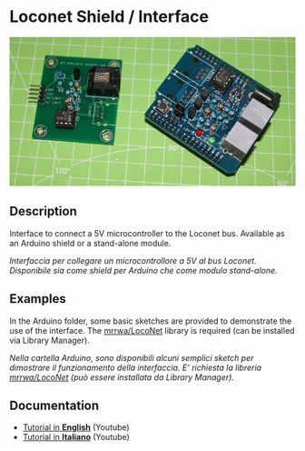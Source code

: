 # Loconet Shield / Interface
![](https://github.com/lucadentella/arduino-loconetshield/raw/main/images/boards.jpg)
## Description
Interface to connect a 5V microcontroller to the Loconet bus.
Available as an Arduino shield or a stand-alone module.

*Interfaccia per collegare un microcontrollore a 5V al bus Loconet.
Disponibile sia come shield per Arduino che come modulo stand-alone.*
## Examples

In the Arduino folder, some basic sketches are provided to demonstrate the use of the interface. The [mrrwa/LocoNet](https://github.com/mrrwa/LocoNet) library is required (can be installed via Library Manager).

*Nella cartella Arduino, sono disponibili alcuni semplici sketch per dimostrare il funzionamento della interfaccia. E' richiesta la libreria [mrrwa/LocoNet](https://github.com/mrrwa/LocoNet) (può essere installata da Library Manager).*

## Documentation
- [Tutorial in  **English**](https://youtu.be/1dmCtpfb8J8)  (Youtube)
- [Tutorial in  **Italiano**](https://youtu.be/m1i-pzcgra8)  (Youtube)